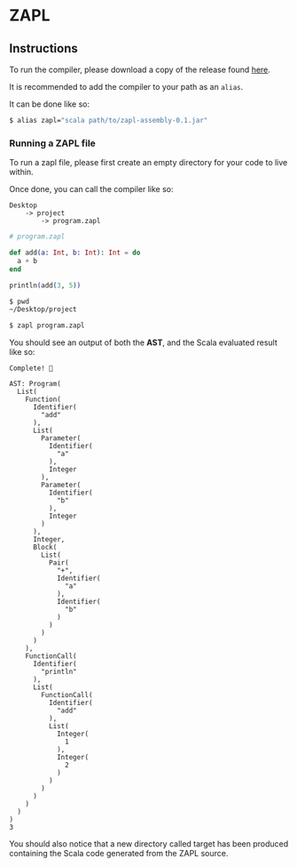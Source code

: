 # ZAPL

## Instructions

To run the compiler, please download a copy of the release found [here](https://github.com/zana-a/zapl/releases/).

It is recommended to add the compiler to your path as an `alias`.

It can be done like so:

```sh
$ alias zapl="scala path/to/zapl-assembly-0.1.jar"
```

### Running a ZAPL file

To run a zapl file, please first create an empty directory for your code to live within.

Once done, you can call the compiler like so:

```text
Desktop
    -> project
        -> program.zapl
```

```elixir
# program.zapl

def add(a: Int, b: Int): Int = do
  a + b
end

println(add(3, 5))
```

```sh
$ pwd
~/Desktop/project

$ zapl program.zapl
```

You should see an output of both the **AST**, and the Scala evaluated result like so:

```text
Complete! 🎉

AST: Program(
  List(
    Function(
      Identifier(
        "add"
      ),
      List(
        Parameter(
          Identifier(
            "a"
          ),
          Integer
        ),
        Parameter(
          Identifier(
            "b"
          ),
          Integer
        )
      ),
      Integer,
      Block(
        List(
          Pair(
            "+",
            Identifier(
              "a"
            ),
            Identifier(
              "b"
            )
          )
        )
      )
    ),
    FunctionCall(
      Identifier(
        "println"
      ),
      List(
        FunctionCall(
          Identifier(
            "add"
          ),
          List(
            Integer(
              1
            ),
            Integer(
              2
            )
          )
        )
      )
    )
  )
)
3
```

You should also notice that a new directory called target has been produced containing the Scala code generated from the
ZAPL source.

